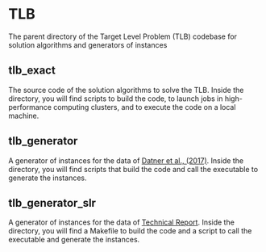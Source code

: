 # TLB
The parent directory of the Target Level Problem (TLB) codebase for solution algorithms and generators of instances

## tlb_exact

The source code of the solution algorithms to solve the TLB. Inside the directory, you will find scripts to build the code, to launch jobs in high-performance computing clusters, and to execute the code on a local machine.

## tlb_generator

A generator of instances for the data of [Datner et al., (2017)](https://pubsonline.informs.org/doi/abs/10.1287/trsc.2017.0790). Inside the directory, you will find scripts that build the code and call the executable to generate the instances.

## tlb_generator_slr

A generator of instances for the data of [Technical Report](https://www.cirrelt.ca/documentstravail/cirrelt-2025-02.pdf). Inside the directory, you will find a Makefile to build the code and a script to call the executable and generate the instances.

